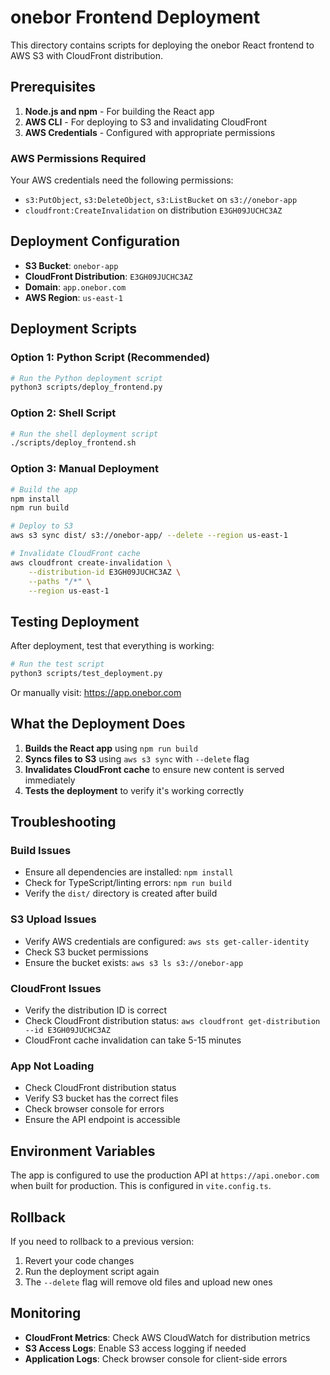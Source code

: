 # onebor Frontend Deployment

This directory contains scripts for deploying the onebor React frontend to AWS S3 with CloudFront distribution.

## Prerequisites

1. **Node.js and npm** - For building the React app
2. **AWS CLI** - For deploying to S3 and invalidating CloudFront
3. **AWS Credentials** - Configured with appropriate permissions

### AWS Permissions Required

Your AWS credentials need the following permissions:

- `s3:PutObject`, `s3:DeleteObject`, `s3:ListBucket` on `s3://onebor-app`
- `cloudfront:CreateInvalidation` on distribution `E3GH09JUCHC3AZ`

## Deployment Configuration

- **S3 Bucket**: `onebor-app`
- **CloudFront Distribution**: `E3GH09JUCHC3AZ`
- **Domain**: `app.onebor.com`
- **AWS Region**: `us-east-1`

## Deployment Scripts

### Option 1: Python Script (Recommended)

```bash
# Run the Python deployment script
python3 scripts/deploy_frontend.py
```

### Option 2: Shell Script

```bash
# Run the shell deployment script
./scripts/deploy_frontend.sh
```

### Option 3: Manual Deployment

```bash
# Build the app
npm install
npm run build

# Deploy to S3
aws s3 sync dist/ s3://onebor-app/ --delete --region us-east-1

# Invalidate CloudFront cache
aws cloudfront create-invalidation \
    --distribution-id E3GH09JUCHC3AZ \
    --paths "/*" \
    --region us-east-1
```

## Testing Deployment

After deployment, test that everything is working:

```bash
# Run the test script
python3 scripts/test_deployment.py
```

Or manually visit: https://app.onebor.com

## What the Deployment Does

1. **Builds the React app** using `npm run build`
2. **Syncs files to S3** using `aws s3 sync` with `--delete` flag
3. **Invalidates CloudFront cache** to ensure new content is served immediately
4. **Tests the deployment** to verify it's working correctly

## Troubleshooting

### Build Issues

- Ensure all dependencies are installed: `npm install`
- Check for TypeScript/linting errors: `npm run build`
- Verify the `dist/` directory is created after build

### S3 Upload Issues

- Verify AWS credentials are configured: `aws sts get-caller-identity`
- Check S3 bucket permissions
- Ensure the bucket exists: `aws s3 ls s3://onebor-app`

### CloudFront Issues

- Verify the distribution ID is correct
- Check CloudFront distribution status: `aws cloudfront get-distribution --id E3GH09JUCHC3AZ`
- CloudFront cache invalidation can take 5-15 minutes

### App Not Loading

- Check CloudFront distribution status
- Verify S3 bucket has the correct files
- Check browser console for errors
- Ensure the API endpoint is accessible

## Environment Variables

The app is configured to use the production API at `https://api.onebor.com` when built for production. This is configured in `vite.config.ts`.

## Rollback

If you need to rollback to a previous version:

1. Revert your code changes
2. Run the deployment script again
3. The `--delete` flag will remove old files and upload new ones

## Monitoring

- **CloudFront Metrics**: Check AWS CloudWatch for distribution metrics
- **S3 Access Logs**: Enable S3 access logging if needed
- **Application Logs**: Check browser console for client-side errors
